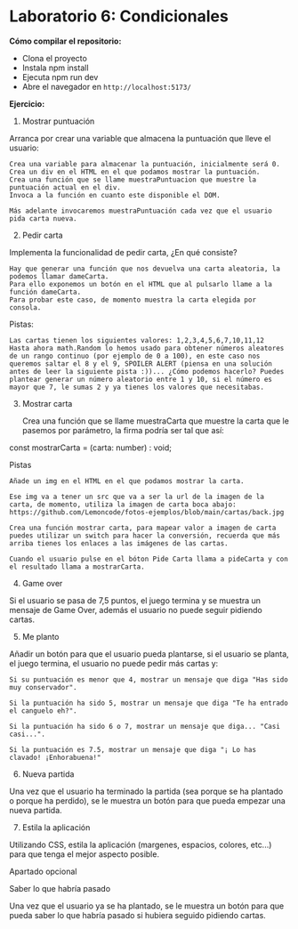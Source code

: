 # Laboratorio 6: Condicionales

**Cómo compilar el repositorio:**

- Clona el proyecto
- Instala npm install
- Ejecuta npm run dev
- Abre el navegador en `http://localhost:5173/`

**Ejercicio:**

1. Mostrar puntuación

Arranca por crear una variable que almacena la puntuación que lleve el usuario:

    Crea una variable para almacenar la puntuación, inicialmente será 0.
    Crea un div en el HTML en el que podamos mostrar la puntuación.
    Crea una función que se llame muestraPuntuacion que muestre la puntuación actual en el div.
    Invoca a la función en cuanto este disponible el DOM.

    Más adelante invocaremos muestraPuntuación cada vez que el usuario pida carta nueva.

2. Pedir carta

Implementa la funcionalidad de pedir carta, ¿En qué consiste?

    Hay que generar una función que nos devuelva una carta aleatoria, la podemos llamar dameCarta.
    Para ello exponemos un botón en el HTML que al pulsarlo llame a la función dameCarta.
    Para probar este caso, de momento muestra la carta elegida por consola.

Pistas:

    Las cartas tienen los siguientes valores: 1,2,3,4,5,6,7,10,11,12
    Hasta ahora math.Random lo hemos usado para obtener números aleatores de un rango continuo (por ejemplo de 0 a 100), en este caso nos queremos saltar el 8 y el 9, SPOILER ALERT (piensa en una solución antes de leer la siguiente pista :))... ¿Cómo podemos hacerlo? Puedes plantear generar un número aleatorio entre 1 y 10, si el número es mayor que 7, le sumas 2 y ya tienes los valores que necesitabas.

3. Mostrar carta

   Crea una función que se llame muestraCarta que muestre la carta que le pasemos por parámetro, la firma podría ser tal que así:

const mostrarCarta = (carta: number) : void;

Pistas

    Añade un img en el HTML en el que podamos mostrar la carta.

    Ese img va a tener un src que va a ser la url de la imagen de la carta, de momento, utiliza la imagen de carta boca abajo: https://github.com/Lemoncode/fotos-ejemplos/blob/main/cartas/back.jpg

    Crea una función mostrar carta, para mapear valor a imagen de carta puedes utilizar un switch para hacer la conversión, recuerda que más arriba tienes los enlaces a las imágenes de las cartas.

    Cuando el usuario pulse en el bóton Pide Carta llama a pideCarta y con el resultado llama a mostrarCarta.

4. Game over

Si el usuario se pasa de 7,5 puntos, el juego termina y se muestra un mensaje de Game Over, además el usuario no puede seguir pidiendo cartas.

5. Me planto

Añadir un botón para que el usuario pueda plantarse, si el usuario se planta, el juego termina, el usuario no puede pedir más cartas y:

    Si su puntuación es menor que 4, mostrar un mensaje que diga "Has sido muy conservador".

    Si la puntuación ha sido 5, mostrar un mensaje que diga "Te ha entrado el canguelo eh?".

    Si la puntuación ha sido 6 o 7, mostrar un mensaje que diga... "Casi casi...".

    Si la puntuación es 7.5, mostrar un mensaje que diga "¡ Lo has clavado! ¡Enhorabuena!"

6. Nueva partida

Una vez que el usuario ha terminado la partida (sea porque se ha plantado o porque ha perdido), se le muestra un botón para que pueda empezar una nueva partida.

7. Estila la aplicación

Utilizando CSS, estila la aplicación (margenes, espacios, colores, etc...) para que tenga el mejor aspecto posible.

Apartado opcional

Saber lo que habría pasado

Una vez que el usuario ya se ha plantado, se le muestra un botón para que pueda saber lo que habría pasado si hubiera seguido pidiendo cartas.
